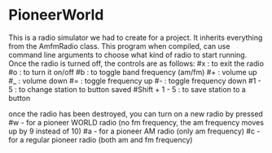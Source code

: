 # PioneerWorld
This is a radio simulator we had to create for a project.  It inherits everything from the AmfmRadio class. 
This program when compiled, can use command line arguments to choose what kind of radio to start running.
Once the radio is turned off, the controls are as follows:
#x : to exit the radio
#o : to turn it on/off
#b : to toggle band frequency (am/fm)
#+ : volume up 
#_ : volume down
#= : toggle frequency up
#- : toggle frequency down
#1 - 5 : to change station to button saved
#Shift + 1 - 5 : to save station to a button

once the radio has been destroyed, you can turn on a new radio by pressed 
#w - for a pioneer WORLD radio (no fm frequency, the am frequency moves up by 9 instead of 10)
#a - for a pioneer AM radio (only am frequency)
#c - for a regular pioneer radio (both am and fm frequency)
